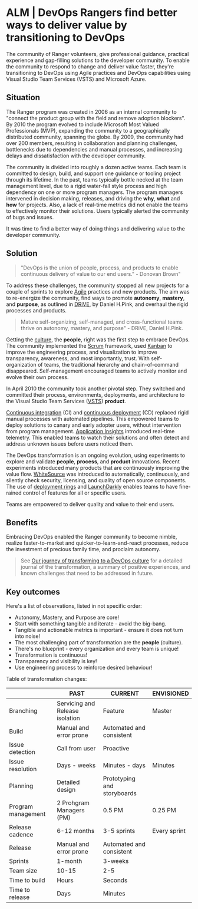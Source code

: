 
# ALM | DevOps Rangers find better ways to deliver value by transitioning to DevOps

The community of Ranger volunteers, give professional guidance, practical experience and gap-filling solutions to the developer community. To enable the community to respond to change and deliver value faster, they're transitioning to DevOps using Agile practices and DevOps capabilities using Visual Studio Team Services (VSTS) and Microsoft Azure.

## Situation

The Ranger program was created in 2006 as an internal community to "connect the product group with the field and remove adoption blockers". By 2010 the program evolved to include Microsoft Most Valued Professionals (MVP), expanding the community to a geographically distributed community, spanning the globe. By 2009, the community had over 200 members, resulting in collaboration and planning challenges, bottlenecks due to dependencies and manual processes, and increasing delays and dissatisfaction with the developer community. 

The community is divided into roughly a dozen active teams. Each team is committed to design, build, and support one guidance or tooling project through its lifetime. In the past, teams typically bottle necked at the team management level, due to a rigid water-fall style process and high dependency on one or more program managers. The program managers intervened in decision making, releases, and driving the **why**, **what** and **how** for projects. Also, a lack of real-time metrics did not enable the teams to effectively monitor their solutions. Users typically alerted the community of bugs and issues.

It was time to find a better way of doing things and delivering value to the developer community.

## Solution

> "DevOps is the union of people, process, and products to enable continuous delivery of value to our end users." - Donovan Brown"

To address these challenges, the community stopped all new projects for a couple of sprints to explore [Agile](https://www.visualstudio.com/learn/what-is-agile/) practices and new products. The aim was to re-energize the community, find ways to promote **autonomy**, **mastery**, and **purpose**, as outlined in [DRiVE](http://www.danpink.com/books/drive/), by Daniel H.Pink, and overhaul the rigid processes and products.

> Mature self-organizing, self-managed, and cross-functional teams thrive on autonomy, mastery, and purpose" - DRiVE, Daniel H.Pink.

Getting the [culture](https://www.visualstudio.com/learn/what-is-devops-culture/), the **people**, right was the first step to embrace DevOps. The community implemented the [Scrum](http://www.scrumguides.org/scrum-guide.html) framework, used [Kanban](https://leankit.com/learn/kanban/what-is-kanban/) to improve the engineering process, and visualization to improve transparency, awareness, and most importantly, trust. With self-organization of teams, the traditional hierarchy and chain-of-command disappeared. Self-management encouraged teams to actively monitor and evolve their own process.

In April 2010 the community took another pivotal step. They switched and committed their process, environments, deployments, and architecture to the Visual Studio Team Services ([VSTS](https://www.visualstudio.com/team-services/)) **product**. 

[Continuous integration](https://www.visualstudio.com/learn/what-is-continuous-integration/) (CI) and [continuous deployment](https://www.visualstudio.com/learn/what-is-continuous-delivery/) (CD) replaced rigid manual processes with automated pipelines. This empowered teams to deploy solutions to canary and early adopter users, without intervention from program management. [Application Insights](https://azure.microsoft.com/en-us/services/application-insights/) introduced real-time telemetry. This enabled teams to watch their solutions and often detect and address unknown issues before users noticed them.

The DevOps transformation is an ongoing evolution, using experiments to explore and validate **people**, **process**, and **product** innovations. Recent experiments introduced many products that are continuously improving the value flow. [WhiteSource](https://www.whitesourcesoftware.com/) was introduced to automatically, continuously, and silently check security, licensing, and quality of open source components. The use of [deployment rings](https://docs.microsoft.com/en-us/vsts/articles/phase-rollout-with-rings) and [LaunchDarkly](https://launchdarkly.com/) enables teams to have fine-rained control of features for all or specific users. 

Teams are empowered to deliver quality and value to their end users.

## Benefits

Embracing DevOps enabled the Ranger community to become nimble, realize faster-to-market and quicker-to-learn-and-react processes, reduce the investment of precious family time, and proclaim autonomy.

> See [Our journey of transforming to a DevOps culture](https://github.com/ALM-Rangers/Guidance/blob/master/src/Stories/our-journey-of-transforming-to-a-devops-culture.md) for a detailed journal of the transformation, a summary of positive experiences, and known challenges that need to be addressed in future.

## Key outcomes ##

Here's a list of observations, listed in not specific order:

- Autonomy, Mastery, and Purpose are core!
- Start with something tangible and iterate - avoid the big-bang.
- Tangible and actionable metrics is important - ensure it does not turn into noise!
- The most challenging part of transformation are the **people** (culture).
- There's no blueprint - every organization and every team is unique!
- Transformation is continuous!
- Transparency and visibility is key!
- Use engineering process to reinforce desired behaviour!

Table of transformation changes:

|     |PAST|CURRENT|ENVISIONED|
|-----|----|-------|----------|
|Branching|Servicing and Release isolation|Feature|Master|
|Build|Manual and error prone|Automated and consistent||
|Issue detection|Call from user|Proactive||
|Issue resolution|Days - weeks|Minutes - days|Minutes|
|Planning|Detailed design|Prototyping and storyboards||
|Program management|2 Prohgram Managers (PM)|0.5 PM|0.25 PM|
|Release cadence|6-12 months|3-5 sprints|Every sprint|
|Release|Manual and error prone|Automated and consistent||
|Sprints|1-month|3-weeks||
|Team size|10-15|2-5||
|Time to build|Hours|Seconds||
|Time to release|Days|Minutes||
